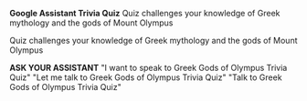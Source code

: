 **Google Assistant Trivia Quiz**
Quiz challenges your knowledge of Greek mythology and the gods of Mount Olympus

Quiz challenges your knowledge of Greek mythology and the gods of Mount Olympus

**ASK YOUR ASSISTANT**
"I want to speak to Greek Gods of Olympus Trivia Quiz"
"Let me talk to Greek Gods of Olympus Trivia Quiz"
"Talk to Greek Gods of Olympus Trivia Quiz"
